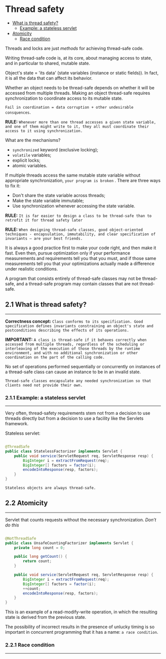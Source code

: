 # Thread safety

* [What is thread safety?](#21-what-is-thread-safety)
    * [Example: a stateless servlet](#211-example-a-stateless-servlet)
* [Atomicity](#22-atomicity)
    * [Race condition](#221-race-condition)

Threads and locks are just *methods* for achieving thread-safe code.

Writing thread-safe
code is, at its core, about managing access to state, and in particular to shared,
mutable state.

Object's state = 'its data' (state variables (instance or static fields)).
In fact, it is all the data that can affect its behavior.

Whether an object needs to be thread-safe depends on whether it will be accessed from
multiple threads. Making an object thread-safe requires synchronization to coordinate
access to its mutable state.

`Fail in coordination = data corruption + other undesirable consquences`.

**RULE:** `Whenever more than one thread accesses a given state variable, and one of them might
write to it, they all must coordinate their access to it using synchronization.`

What are the mechanisms?

* `synchronized` keyword (exclusive locking);
* `volatile` variables;
* explicit locks;
* atomic variables.

If multiple threads access the same mutable state variable without appropriate synchronization, `your program is broken`
.
There are three ways to fix it:

* Don't share the state variable across threads;
* Make the state variable immutable;
* Use synchronization whenever accessing the state variable.

**RULE:** `It is far easier to design a class
to be thread-safe than to retrofit it for thread safety later`

**RULE:** `When designing thread-safe classes, good object-oriented techniques -
encapsulation, immutability, and clear specification of invariants — are
your best friends.`

It is always a good practice first to make your code right, and then
make it fast. Even then, pursue optimization only if your performance measurements and requirements tell you that
you must, and if those same measurements
tell you that your optimizations actually made a difference under realistic conditions.

A program that consists entirely of thread-safe classes may not be thread-safe, and a thread-safe
program may contain classes that are not thread-safe.

## 2.1 What is thread safety?

---

**Correctness concept:** `Class conforms to its specification.
Good specification defines invariants constraining an object's state
and postconditions describing the effects of its operations.`

**IMPORTANT:** `A class is thread-safe if it behaves correctly when accessed from multiple
threads, regardless of the scheduling or interleaving of the execution of
those threads by the runtime environment, and with no additional synchronization or other coordination on the part of
the calling code.`

No set of operations performed sequentially or concurrently on instances of a thread-safe class can
cause an instance to be in an invalid state.

`Thread-safe classes encapsulate any needed synchronization so that
clients need not provide their own.`

### 2.1.1 Example: a stateless servlet

---

Very often, thread-safety requirements stem not
from a decision to use threads directly but from a decision to use a facility like the
Servlets framework.

Stateless servlet:

```java

@ThreadSafe
public class StatelessFactorizer implements Servlet {
    public void service(ServletRequest req, ServletResponse resp) {
        BigInteger i = extractFromRequest(req);
        BigInteger[] factors = factor(i);
        encodeIntoResponse(resp, factors);
    }
}
```

`Stateless objects are always thread-safe.`

## 2.2 Atomicity

--- 

Servlet that counts requests without the necessary synchronization.
*Don’t do this*

```java

@NotThreadSafe
public class UnsafeCountingFactorizer implements Servlet {
    private long count = 0;

    public long getCount() {
        return count;
    }

    public void service(ServletRequest req, ServletResponse resp) {
        BigInteger i = extractFromRequest(req);
        BigInteger[] factors = factor(i);
        ++count;
        encodeIntoResponse(resp, factors);
    }
}
```

This is an example of a read-modify-write
operation, in which the resulting state is derived from the previous state.

The possibility of incorrect results in the presence of unlucky timing is so important
in concurrent programming that it has a name: `a race condition`.

### 2.2.1 Race condition

---
